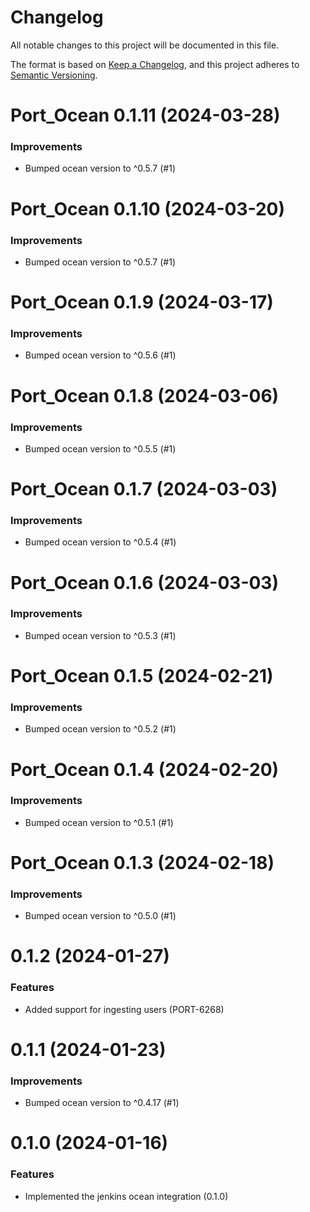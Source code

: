 # Changelog

All notable changes to this project will be documented in this file.

The format is based on [Keep a Changelog](https://keepachangelog.com/en/1.0.0/),
and this project adheres to [Semantic Versioning](https://semver.org/spec/v2.0.0.html).

<!-- towncrier release notes start -->

# Port_Ocean 0.1.11 (2024-03-28)

### Improvements

- Bumped ocean version to ^0.5.7 (#1)


# Port_Ocean 0.1.10 (2024-03-20)

### Improvements

- Bumped ocean version to ^0.5.7 (#1)


# Port_Ocean 0.1.9 (2024-03-17)

### Improvements

- Bumped ocean version to ^0.5.6 (#1)


# Port_Ocean 0.1.8 (2024-03-06)

### Improvements

- Bumped ocean version to ^0.5.5 (#1)


# Port_Ocean 0.1.7 (2024-03-03)

### Improvements

- Bumped ocean version to ^0.5.4 (#1)


# Port_Ocean 0.1.6 (2024-03-03)

### Improvements

- Bumped ocean version to ^0.5.3 (#1)


# Port_Ocean 0.1.5 (2024-02-21)

### Improvements

- Bumped ocean version to ^0.5.2 (#1)


# Port_Ocean 0.1.4 (2024-02-20)

### Improvements

- Bumped ocean version to ^0.5.1 (#1)


# Port_Ocean 0.1.3 (2024-02-18)

### Improvements

- Bumped ocean version to ^0.5.0 (#1)


# 0.1.2 (2024-01-27)

### Features

- Added support for ingesting users (PORT-6268)

# 0.1.1 (2024-01-23)

### Improvements

- Bumped ocean version to ^0.4.17 (#1)

# 0.1.0 (2024-01-16)

### Features

- Implemented the jenkins ocean integration (0.1.0)
